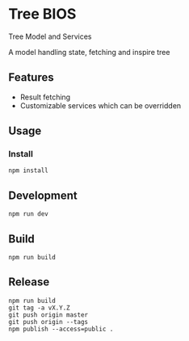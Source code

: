 # Tree BIOS

Tree Model and Services

A model handling state, fetching and inspire tree 

## Features

- Result fetching
- Customizable services which can be overridden

## Usage

### Install

```shell
npm install
```

## Development

```shell
npm run dev
```

## Build

```shell
npm run build
```

## Release

```shell
npm run build
git tag -a vX.Y.Z
git push origin master
git push origin --tags
npm publish --access=public .

